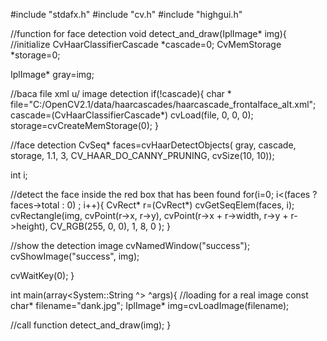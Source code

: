 






#include "stdafx.h"
#include "cv.h"
#include "highgui.h"

//function for face detection 
void detect_and_draw(IplImage* img){
 //initialize
 CvHaarClassifierCascade *cascade=0;
 CvMemStorage *storage=0;

 IplImage* gray=img;

 //baca file xml u/ image detection
 if(!cascade){
  char * file="C:/OpenCV2.1/data/haarcascades/haarcascade_frontalface_alt.xml";
  cascade=(CvHaarClassifierCascade*) cvLoad(file, 0, 0, 0);
  storage=cvCreateMemStorage(0);
 }

 //face detection
 CvSeq* faces=cvHaarDetectObjects(
  gray, 
  cascade,
  storage,
  1.1,
  3,
  CV_HAAR_DO_CANNY_PRUNING,
  cvSize(10, 10));

 int i;

 //detect the face inside the red box that has been found
 for(i=0; i<(faces ? faces->total : 0) ; i++){
  CvRect* r=(CvRect*) cvGetSeqElem(faces, i);
  cvRectangle(img,
   cvPoint(r->x, r->y),
   cvPoint(r->x + r->width, r->y + r->height),
   CV_RGB(255, 0, 0),
   1, 8, 0
   );
 }

 //show the detection image
 cvNamedWindow("success");
 cvShowImage("success", img);

 cvWaitKey(0);
}

int main(array<System::String ^> ^args){
 //loading for a real image
 const char* filename="dank.jpg";
 IplImage* img=cvLoadImage(filename);

 //call function
 detect_and_draw(img);
}

